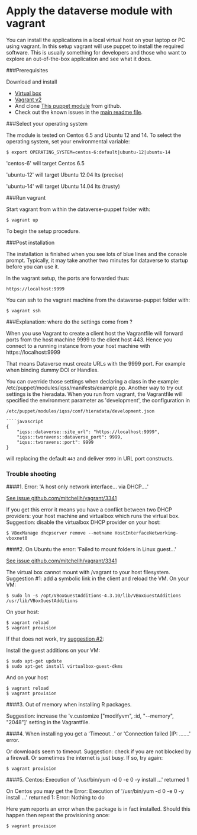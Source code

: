 Apply the dataverse module with vagrant
=======================================

You can install the applications in a local virtual host on your laptop or PC using vagrant. In this setup vagrant will use puppet to
install the required software. This is usually something for developers and those who want to explore an out-of-the-box application and see what it does.

###Prerequisites

Download and install

* [Virtual box](https://www.virtualbox.org/)
* [Vagrant v2](https://docs.vagrantup.com/)
* And clone [This puppet module](https://github.com/IQSS/dataverse-puppet) from github.
* Check out the known issues in the [main readme file](../README.md#known-issues).

###Select your operating system

The module is tested on Centos 6.5 and Ubuntu 12 and 14. To select the operating system, set your environmental variable:

    $ export OPERATING_SYSTEM=centos-6:default|ubuntu-12|ubuntu-14

'centos-6' will target Centos 6.5

'ubuntu-12' will target Ubuntu 12.04 lts (precise)

'ubuntu-14' will target Ubuntu 14.04 lts (trusty)

###Run vagrant

Start vagrant from within the dataverse-puppet folder with:

    $ vagrant up
    
To begin the setup procedure.

###Post installation
 
The installation is finished when you see lots of blue lines and the console prompt. Typically, it may take another two minutes for dataverse to
startup before you can use it.

In the vagrant setup, the ports are forwarded thus:

    https://localhost:9999
    
You can ssh to the vagrant machine from the dataverse-puppet folder with:

    $ vagrant ssh

###Explanation: where do the settings come from ?

When you use Vagrant to create a client host the Vagrantfile will forward ports from the host machine 9999 to the client
host 443. Hence you connect to a running instance from your host machine with https://localhost:9999

That means Dataverse must create URLs with the 9999 port. For example when binding dummy DOI or Handles.

You can override those settings when declaring a class in the example: /etc/puppet/modules/iqss/manifests/example.pp.
Another way to try out settings is the hieradata. When you run from vagrant, the Vagrantfile will specified the
environment parameter as 'development', the configuration in

    /etc/puppet/modules/iqss/conf/hieradata/development.json
    
    ````javascript
    {
        "iqss::dataverse::site_url": "https://localhost:9999",
        "iqss::tworavens::dataverse_port": 9999,
        "iqss::tworavens::port": 9999
    }
    
will replacing the default `443` and deliver `9999` in URL port constructs.

### Trouble shooting

####1. Error: 'A host only network interface... via DHCP....'

[See issue github.com/mitchellh/vagrant/3341](https://github.com/mitchellh/vagrant/issues/3083)

If you get this error it means you have a conflict between two DHCP providers: your host machine and virtualbox which
runs the virtual box. Suggestion: disable the virtualbox DHCP provider on your host:

    $ VBoxManage dhcpserver remove --netname HostInterfaceNetworking-vboxnet0

####2. On Ubuntu the error: 'Failed to mount folders in Linux guest...'

[See issue github.com/mitchellh/vagrant/3341](https://github.com/mitchellh/vagrant/issues/3341)

The virtual box cannot mount with /vagrant to your host filesystem. Suggestion #1: add a symbolic link in the client and reload the VM. On your VM:

    $ sudo ln -s /opt/VBoxGuestAdditions-4.3.10/lib/VBoxGuestAdditions /usr/lib/VBoxGuestAdditions

On your host:

    $ vagrant reload
    $ vagrant provision

If that does not work, try [suggestion #2](https://www.virtualbox.org/manual/ch04.html):

Install the guest additions on your VM:

    $ sudo apt-get update
    $ sudo apt-get install virtualbox-guest-dkms

And on your host

    $ vagrant reload
    $ vagrant provision


####3. Out of memory when installing R packages.

Suggestion: increase the 'v.customize ["modifyvm", :id, "--memory", "2048"]' setting in the Vagrantfile.

####4. When installing you get a 'Timeout...' or  'Connection failed [IP: .......' error.

Or downloads seem to timeout. Suggestion: check if you are not blocked by a firewall. Or sometimes the internet is just busy. If so, try again:

    $ vagrant provision

####5. Centos: Execution of '/usr/bin/yum -d 0 -e 0 -y install ...' returned 1 

On Centos you may get the Error: Execution of '/usr/bin/yum -d 0 -e 0 -y install ...' returned 1: Error: Nothing to do

Here yum reports an error when the package is in fact installed. Should this happen then repeat the provisioning once:

    $ vagrant provision

